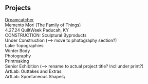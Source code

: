 ## Projects
[Dreamcatcher](Dreamcatcher.md)\
Memento Mori (The Family of Things)\
4.27.24 QuiltWeek Paducah, KY\
CONSTRUCTION: Sculptural Byproducts\
Under Construction (--> move to photography section?)\
Lake Topographies\
Winter Body\
Photography\
Printmaking\
Senior Exhibition (--> rename to actual project title? Incl under print?)\
ArtLab: Outtakes and Extras\
ArtLab: Spontaneous Shapes\
